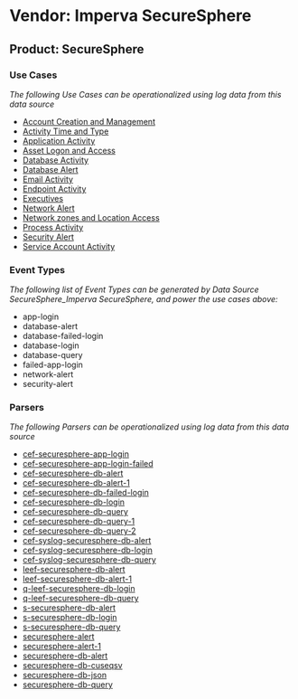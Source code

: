 Vendor: Imperva SecureSphere
============================
Product: SecureSphere
---------------------

### Use Cases

_The following Use Cases can be operationalized using log data from this data source_

* [Account Creation and Management](../UseCases/usecase_account_creation_and_management.md)
* [Activity Time  and Type](../UseCases/usecase_activity_time__and_type.md)
* [Application Activity](../UseCases/usecase_application_activity.md)
* [Asset Logon and Access](../UseCases/usecase_asset_logon_and_access.md)
* [Database Activity](../UseCases/usecase_database_activity.md)
* [Database Alert](../UseCases/usecase_database_alert.md)
* [Email Activity](../UseCases/usecase_email_activity.md)
* [Endpoint Activity](../UseCases/usecase_endpoint_activity.md)
* [Executives](../UseCases/usecase_executives.md)
* [Network Alert](../UseCases/usecase_network_alert.md)
* [Network zones and Location Access](../UseCases/usecase_network_zones_and_location_access.md)
* [Process Activity](../UseCases/usecase_process_activity.md)
* [Security Alert](../UseCases/usecase_security_alert.md)
* [Service Account Activity](../UseCases/usecase_service_account_activity.md)


### Event Types

_The following list of Event Types can be generated by Data Source SecureSphere_Imperva SecureSphere, and power the use cases above:_

- app-login
- database-alert
- database-failed-login
- database-login
- database-query
- failed-app-login
- network-alert
- security-alert


### Parsers

_The following Parsers can be operationalized using log data from this data source_

* [cef-securesphere-app-login](../Parsers/parserContent_cef-securesphere-app-login.md)
* [cef-securesphere-app-login-failed](../Parsers/parserContent_cef-securesphere-app-login-failed.md)
* [cef-securesphere-db-alert](../Parsers/parserContent_cef-securesphere-db-alert.md)
* [cef-securesphere-db-alert-1](../Parsers/parserContent_cef-securesphere-db-alert-1.md)
* [cef-securesphere-db-failed-login](../Parsers/parserContent_cef-securesphere-db-failed-login.md)
* [cef-securesphere-db-login](../Parsers/parserContent_cef-securesphere-db-login.md)
* [cef-securesphere-db-query](../Parsers/parserContent_cef-securesphere-db-query.md)
* [cef-securesphere-db-query-1](../Parsers/parserContent_cef-securesphere-db-query-1.md)
* [cef-securesphere-db-query-2](../Parsers/parserContent_cef-securesphere-db-query-2.md)
* [cef-syslog-securesphere-db-alert](../Parsers/parserContent_cef-syslog-securesphere-db-alert.md)
* [cef-syslog-securesphere-db-login](../Parsers/parserContent_cef-syslog-securesphere-db-login.md)
* [cef-syslog-securesphere-db-query](../Parsers/parserContent_cef-syslog-securesphere-db-query.md)
* [leef-securesphere-db-alert](../Parsers/parserContent_leef-securesphere-db-alert.md)
* [leef-securesphere-db-alert-1](../Parsers/parserContent_leef-securesphere-db-alert-1.md)
* [q-leef-securesphere-db-login](../Parsers/parserContent_q-leef-securesphere-db-login.md)
* [q-leef-securesphere-db-query](../Parsers/parserContent_q-leef-securesphere-db-query.md)
* [s-securesphere-db-alert](../Parsers/parserContent_s-securesphere-db-alert.md)
* [s-securesphere-db-login](../Parsers/parserContent_s-securesphere-db-login.md)
* [s-securesphere-db-query](../Parsers/parserContent_s-securesphere-db-query.md)
* [securesphere-alert](../Parsers/parserContent_securesphere-alert.md)
* [securesphere-alert-1](../Parsers/parserContent_securesphere-alert-1.md)
* [securesphere-db-alert](../Parsers/parserContent_securesphere-db-alert.md)
* [securesphere-db-cuseqsv](../Parsers/parserContent_securesphere-db-cuseqsv.md)
* [securesphere-db-json](../Parsers/parserContent_securesphere-db-json.md)
* [securesphere-db-query](../Parsers/parserContent_securesphere-db-query.md)
